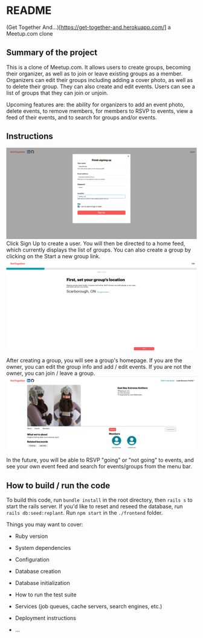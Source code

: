# README

(Get Together And...)[https://get-together-and.herokuapp.com/] a Meetup.com clone

## Summary of the project
This is a clone of Meetup.com. It allows users to create groups, becoming their organizer, as well as to join or leave existing groups as a member. Organizers can edit their groups including adding a cover photo, as well as to delete their group. They can also create and edit events. Users can see a list of groups that they can join or unjoin.

Upcoming features are: the ability for organizers to add an event photo, delete events, to remove members, for members to RSVP to events, view a feed of their events, and to search for groups and/or events.

## Instructions
![Signup Screenshot](./Screenshot_SignUp.png "Signup Screenshot")
Click Sign Up to create a user. You will then be directed to a home feed, which currently displays the list of groups. You can also create a group by clicking on the Start a new group link.
![Create a New Group Screenshot](./Screenshot_StartNewGroup.png "Start New Group")

After creating a group, you will see a group's homepage. If you are the owner, you can edit the group info and add / edit events. If you are not the owner, you can join / leave a group.
![Group Show Page](./Screenshot_GroupShow.png "Group Show Page")

In the future, you will be able to RSVP "going" or "not going" to events, and see your own event feed and search for events/groups from the menu bar.

## How to build / run the code

To build this code, run `bundle install` in the root directory, then `rails s` to start the rails server. If you'd like to reset and reseed the database, run `rails db:seed:replant`. Run `npm start` in the `./frontend` folder.

Things you may want to cover:

* Ruby version

* System dependencies

* Configuration

* Database creation

* Database initialization

* How to run the test suite

* Services (job queues, cache servers, search engines, etc.)

* Deployment instructions

* ...
